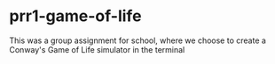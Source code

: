 # prr1-game-of-life
This was a group assignment for school, where we choose to create a Conway's Game of Life simulator in the terminal
